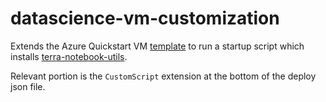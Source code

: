 # datascience-vm-customization

Extends the Azure Quickstart VM [template](https://github.com/Azure/azure-quickstart-templates/tree/master/application-workloads/datascience/vm-ubuntu-DSVM-GPU-or-CPU) to run a startup script which installs [terra-notebook-utils](https://github.com/DataBiosphere/terra-notebook-utils).

Relevant portion is the `CustomScript` extension at the bottom of the deploy json file.
